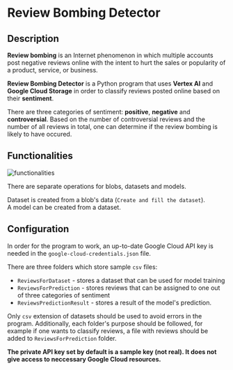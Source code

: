 # Review Bombing Detector

## Description
**Review bombing** is an Internet phenomenon in which multiple accounts post negative reviews online with the intent to hurt the sales or popularity of a product, service, or business.

**Review Bombing Detector** is a Python program that uses **Vertex AI** and **Google Cloud Storage** in order to classify reviews posted online based on their **sentiment**.

There are three categories of sentiment: **positive**, **negative** and **controversial**. Based on the number of controversial reviews and the number of all reviews in total, one can determine if the review bombing is likely to have occured.
 
## Functionalities
![functionalities](https://github.com/hynas321/Review-bombing-detector/assets/76520333/ee084193-88a1-43a3-94bb-0fbc89f8ed28)

There are separate operations for blobs, datasets and models.  

Dataset is created from a blob's data (`Create and fill the dataset`).  
A model can be created from a dataset.


## Configuration
In order for the program to work, an up-to-date Google Cloud API key is needed in the `google-cloud-credentials.json` file. 

There are three folders which store sample `csv` files:  
- `ReviewsForDataset` - stores a dataset that can be used for model training
- `ReviewsForPrediction` - stores reviews that can be assigned to one out of three categories of sentiment
- `ReviewsPredictionResult` - stores a result of the model's prediction.

Only `csv` extension of datasets should be used to avoid errors in the program. Additionally, each folder's purpose should be followed, for example if one wants to classify reviews, a file with reviews should be added to `ReviewsForPrediction` folder.

**The private API key set by default is a sample key (not real). It does not give access to neccessary Google Cloud resources.**
